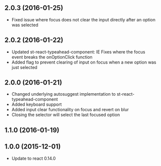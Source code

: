 ## 2.0.3 (2016-01-25)

- Fixed issue where focus does not clear the input directly after an option was selected

## 2.0.2 (2016-01-22)

- Updated st-react-typeahead-component: IE Fixes where the focus event breaks the onOptionClick function
- Added flag to prevent clearing of input on focus when a new option was just selected

## 2.0.0 (2016-01-21)

- Changed underlying autosuggest implementation to st-react-typeahead-component
- Added keyboard support
- Added input clear functionality on focus and revert on blur
- Closing the selector will select the last focused option

## 1.1.0 (2016-01-19)



## 1.0.0 (2015-12-01)

- Update to react 0.14.0
